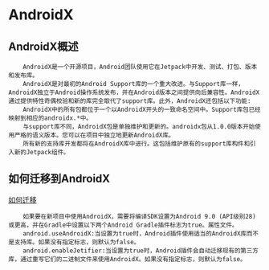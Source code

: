 # AndroidX


## AndroidX概述
```
    AndroidX是一个开源项目，Android团队使用它在Jetpack中开发、测试、打包、版本和发布库。
    AndroidX是对最初的Android Support库的一个重大改进。与Support库一样，AndroidX独立于Android操作系统发布，并在Android版本之间提供向后兼容性。AndroidX通过提供特性奇偶校验和新的库完全取代了support库。此外，AndroidX还包括以下功能:
    AndroidX中的所有包都位于一个以AndroidX开头的一致命名空间中。Support库包已经映射到相应的androidx.*中。
    与support库不同，AndroidX包是单独维护和更新的。androidx包从1.0.0版本开始使用严格的语义版本。您可以在项目中独立地更新AndroidX库。
    所有新的支持库开发都将在AndroidX库中进行。这包括维护原有的support库构件和引入新的Jetpack组件。
```

## 如何迁移到AndroidX

[如何迁移][link_AndroidX]

```
    如果要在新项目中使用AndroidX，需要将编译SDK设置为Android 9.0 (API级别28)或更高，并在Gradle中设置以下两个Android Gradle插件标志为true。属性文件。
    android.useAndroidX:当设置为true时，Android插件使用适当的AndroidX库而不是支持库。如果没有指定标志，则默认为false。
    android.enableJetifier:当设置为true时，Android插件会自动迁移现有的第三方库，通过重写它们的二进制文件来使用AndroidX。如果没有指定标志，则默认为false。
```




[link_AndroidX]: https://developer.android.google.cn/jetpack/androidx/migrate
